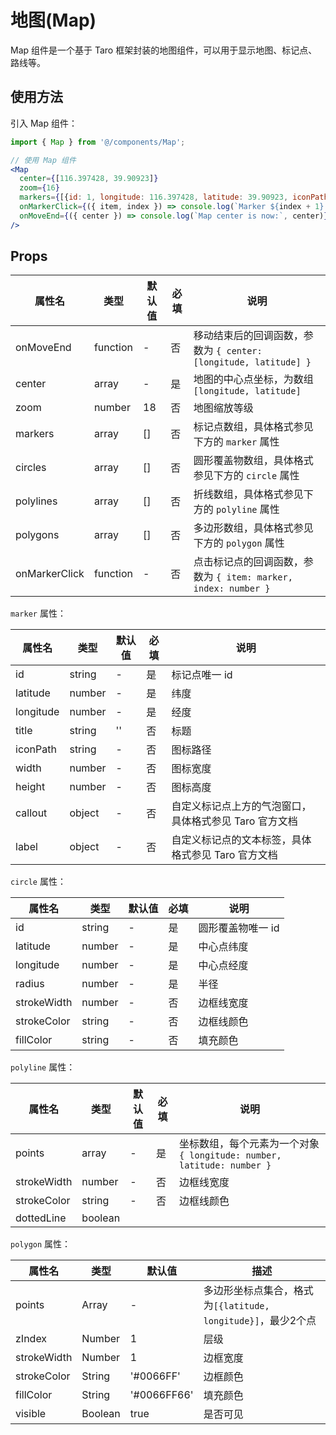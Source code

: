 # 地图(Map)

Map 组件是一个基于 Taro 框架封装的地图组件，可以用于显示地图、标记点、路线等。

## 使用方法

引入 Map 组件：

```jsx
import { Map } from '@/components/Map';

// 使用 Map 组件
<Map
  center={[116.397428, 39.90923]}
  zoom={16}
  markers={[{id: 1, longitude: 116.397428, latitude: 39.90923, iconPath: 'path/to/icon.png'}]}
  onMarkerClick={({ item, index }) => console.log(`Marker ${index + 1} clicked:`, item)}
  onMoveEnd={({ center }) => console.log(`Map center is now:`, center)}
/>
```

## Props

| 属性名 | 类型 | 默认值 | 必填 | 说明 |
| --- | --- | --- | --- | --- |
| onMoveEnd | function | - | 否 | 移动结束后的回调函数，参数为 `{ center: [longitude, latitude] }` |
| center | array | - | 是 | 地图的中心点坐标，为数组 `[longitude, latitude]` |
| zoom | number | 18 | 否 | 地图缩放等级 |
| markers | array | [] | 否 | 标记点数组，具体格式参见下方的 `marker` 属性 |
| circles | array | [] | 否 | 圆形覆盖物数组，具体格式参见下方的 `circle` 属性 |
| polylines | array | [] | 否 | 折线数组，具体格式参见下方的 `polyline` 属性 |
| polygons | array | [] | 否 | 多边形数组，具体格式参见下方的 `polygon` 属性 |
| onMarkerClick | function | - | 否 | 点击标记点的回调函数，参数为 `{ item: marker, index: number }` |

`marker` 属性：

| 属性名 | 类型 | 默认值 | 必填 | 说明 |
| --- | --- | --- | --- | --- |
| id | string | - | 是 | 标记点唯一 id |
| latitude | number | - | 是 | 纬度 |
| longitude | number | - | 是 | 经度 |
| title | string | '' | 否 | 标题 |
| iconPath | string | - | 否 | 图标路径 |
| width | number | - | 否 | 图标宽度 |
| height | number | - | 否 | 图标高度 |
| callout | object | - | 否 | 自定义标记点上方的气泡窗口，具体格式参见 Taro 官方文档 |
| label | object | - | 否 | 自定义标记点的文本标签，具体格式参见 Taro 官方文档 |

`circle` 属性：

| 属性名 | 类型 | 默认值 | 必填 | 说明 |
| --- | --- | --- | --- | --- |
| id | string | - | 是 | 圆形覆盖物唯一 id |
| latitude | number | - | 是 | 中心点纬度 |
| longitude | number | - | 是 | 中心点经度 |
| radius | number | - | 是 | 半径 |
| strokeWidth | number | - | 否 | 边框线宽度 |
| strokeColor | string | - | 否 | 边框线颜色 |
| fillColor | string | - | 否 | 填充颜色 |

`polyline` 属性：

| 属性名 | 类型 | 默认值 | 必填 | 说明 |
| --- | --- | --- | --- | --- |
| points | array | - | 是 | 坐标数组，每个元素为一个对象 `{ longitude: number, latitude: number }` |
| strokeWidth | number | - | 否 | 边框线宽度 |
| strokeColor | string | - | 否 | 边框线颜色 |
| dottedLine | boolean

`polygon` 属性：


| 属性名 | 类型 | 默认值 | 描述 |
| --- | --- | --- | --- |
| points | Array | - | 多边形坐标点集合，格式为`[{latitude, longitude}]`，最少2个点 |
| zIndex | Number | 1 | 层级 |
| strokeWidth | Number | 1 | 边框宽度 |
| strokeColor | String | '#0066FF' | 边框颜色 |
| fillColor | String | '#0066FF66' | 填充颜色 |
| visible | Boolean | true | 是否可见 |
